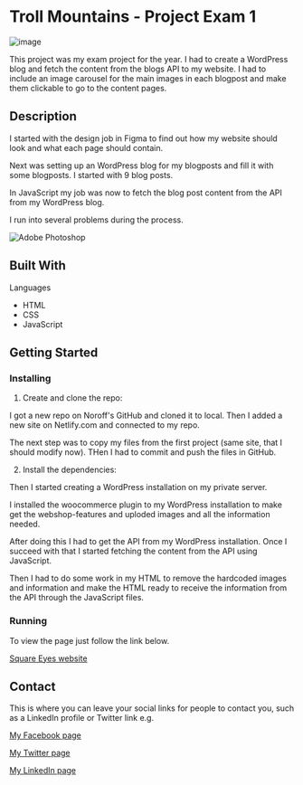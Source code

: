 # Troll Mountains - Project Exam 1

![image](https://roarfh-portifolio.netlify.app/images/exProject.png)

This project was my exam project for the year. I had to create a WordPress blog and fetch the content from the blogs API to my website. I had to include an image carousel for the main images in each blogpost and make them clickable to go to the content pages.

## Description

I started with the design job in Figma to find out how my website should look and what each page should contain.

Next was setting up an WordPress blog for my blogposts and fill it with some blogposts. I started with 9 blog posts.

In JavaScript my job was now to fetch the blog post content from the API from my WordPress blog.

I run into several problems during the process.

![Adobe Photoshop](https://img.shields.io/badge/adobe%20photoshop-%2331A8FF.svg?style=for-the-badge&logo=adobe%20photoshop&logoColor=white)

## Built With

Languages

- HTML
- CSS
- JavaScript

## Getting Started

### Installing

1. Create and clone the repo:

I got a new repo on Noroff's GitHub and cloned it to local. Then I added a new site on Netlify.com and connected to my repo.

The next step was to copy my files from the first project (same site, that I should modify now). THen I had to commit and push the files in GitHub.

2. Install the dependencies:

Then I started creating a WordPress installation on my private server.

I installed the woocommerce plugin to my WordPress installation to make get the webshop-features and uploded images and all the information needed.

After doing this I had to get the API from my WordPress installation. Once I succeed with that I started fetching the content from the API using JavaScript.

Then I had to do some work in my HTML to remove the hardcoded images and information and make the HTML ready to receive the information from the API through the JavaScript files.

### Running

To view the page just follow the link below.

[Square Eyes website](https://roarfh2.netlify.app/)

## Contact

This is where you can leave your social links for people to contact you, such as a LinkedIn profile or Twitter link e.g.

[My Facebook page](https://www.facebook.com/roarfh/)

[My Twitter page](https://twitter.com/webutvikleren)

[My LinkedIn page](https://www.linkedin.com/in/roar-falch-hanssen-0781aa56?fbclid=IwAR0--0n8C0uRH3bLF11PFOg8uf1kKjJfg2w8yQbF-fLT39cJ9RdhP4UeRDo)

